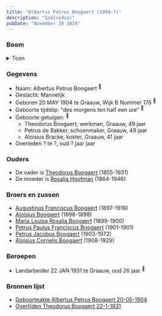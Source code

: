 ```yaml
---
title: "Albertus Petrus Boogaert (1904-?)"
description: "Individual"
pubDate: "November 20 2024"
---
```


### Boom
<details><summary>Toon</summary>

![test](https://www.plantuml.com/plantuml/svg/ZP9DQm8n48Rl-HM37deIzaCNLyIlecs55Ydsq9DaDwC6iuaaMKJ4_zwfhgtGKdiBatVUUPXt1ivpwyj2CRUHUiijBo3Z-MPbJQd5lL76WhTSE_f2xTbQ2eHSsbpX-Ot5rk-Xm293wyubvz6YyVijiYlNN77duC00O6IiG3jVotoZqRbkj-1IzteGioDZTp0xZNBit56Rhz48Oqj7VMR5qVeQS0TFGH2s4u3wE9wq9YDoFYmbAd64RYVZsNwH6UyLTdeGjbijw5zzkqsfr89hiSYjSIupH46wA8Bfy0N2D0xXmN9UxeYdWdWrZYl9uT6OPS7rXI28caGm6OtZSVmd0KpVoBcTD2_EDsd22qqp-K7JxUnG2AbNdpfu7hwJTPgSe2O4bSHGLtArzdjKokm8xCYgTJKQbO9LzD-5gfCAdzeqOfTfGqNPUjh_3FslCQGHV6LuEuueE1EdmV-NqQVyw3O6g0NTwWS0)
</details>

### Gegevens
- Naam: Albertus Petrus Boogaert <sup><a href="../s00325/" style="text-decoration:none" title="Geboorteakte Albertus Petrus Boogaert 20-05-1904">:link:</a></sup>
- Geslacht: Mannelijk
- Geboren 20 MAY 1904 te Graauw, Wijk B Nummer 176 <sup><a href="../s00325/" style="text-decoration:none" title="Geboorteakte Albertus Petrus Boogaert 20-05-1904">:link:</a></sup>
- Geboorte tijdstip: "des morgens ten half een ure" <sup><a href="../s00325/" style="text-decoration:none" title="Geboorteakte Albertus Petrus Boogaert 20-05-1904">:link:</a></sup>
- Geboorte getuigen: <sup><a href="../s00325/" style="text-decoration:none" title="Geboorteakte Albertus Petrus Boogaert 20-05-1904">:link:</a></sup>
  - Theodorus Boogaert, werkman, Graauw, 49 jaar
  - Petrus de Bakker, schoenmaker, Graauw, 49 jaar
  - Aloisius Bracke, koster, Graauw, 41 jaar
- Overleden ? te ?, oud ? jaar jaar 

### Ouders
- De vader is [Theodorus Boogaert](../i00186/) (1855-1931)
- De moeder is [Rosalia Hoofman](../i00024/) (1864-1946)

### Broers en zussen
- [Augustinus Franciscus Boogaert](../i00187/) (1897-1916)
- [Aloisius Boogaert](../i00188/) (1898-1898)
- [Maria Louisa Rosalia Boogaert](../i00189/) (1899-1900)
- [Petrus Paulus Franciscus Boogaert](../i00190/) (1901-1901)
- [Petrus Jacobus Boogaert](../i00191/) (1903-1972)
- [Aloisius Cornelis Boogaert](../i00193/) (1908-1929)

### Beroepen
- Landarbeider 22 JAN 1931 te Graauw, oud 26 jaar <sup><a href="../s00330/" style="text-decoration:none" title="Overlijden Theodorus Boogaert 22-1-1931">:link:</a></sup>

### Bronnen lijst
- [Geboorteakte Albertus Petrus Boogaert 20-05-1904](../s00325/)
- [Overlijden Theodorus Boogaert 22-1-1931](../s00330/)